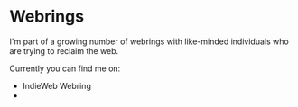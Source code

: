 # Webrings

I'm part of a growing number of webrings with like-minded individuals who are trying to reclaim the web.

Currently you can find me on:

- IndieWeb Webring
- <div class="yw-widget-text yw-raw" data-yw-url="https://zinzy.website">
<script src="https://yesterweb.org/js/widget.js"></script>
                                
